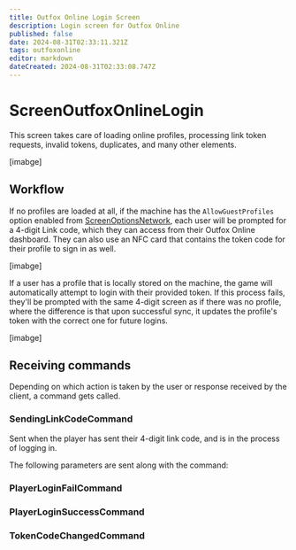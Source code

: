```yaml
---
title: Outfox Online Login Screen
description: Login screen for Outfox Online
published: false
date: 2024-08-31T02:33:11.321Z
tags: outfoxonline
editor: markdown
dateCreated: 2024-08-31T02:33:08.747Z
---
```


# ScreenOutfoxOnlineLogin
This screen takes care of loading online profiles, processing link token requests, invalid tokens, duplicates, and many other elements.

[imabge]

## Workflow

If no profiles are loaded at all, if the machine has the `AllowGuestProfiles` option enabled from [ScreenOptionsNetwork](/dev/screens/ScreenOptionsNetwork), each user will be prompted for a 4-digit Link code, which they can access from their Outfox Online dashboard. They can also use an NFC card that contains the token code for their profile to sign in as well.

[imabge]

If a user has a profile that is locally stored on the machine, the game will automatically attempt to login with their provided token. If this process fails, they'll be prompted with the same 4-digit screen as if there was no profile, where the difference is that upon successful sync, it updates the profile's token with the correct one for future logins.

[imabge]

## Receiving commands

Depending on which action is taken by the user or response received by the client, a command gets called.

### SendingLinkCodeCommand

Sent when the player has sent their 4-digit link code, and is in the process of logging in.

The following parameters are sent along with the command:

### PlayerLoginFailCommand

### PlayerLoginSuccessCommand

### TokenCodeChangedCommand